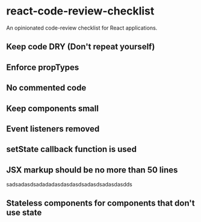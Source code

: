 # react-code-review-checklist
An opinionated code-review checklist for React applications.

## Keep code DRY (Don't repeat yourself)

## Enforce propTypes

## No commented code

## Keep components small

## Event listeners removed

## setState callback function is used

## JSX markup should be no more than 50 lines
sadsadasdsadadadasdasdasdsadasdsadasdasdds
## Stateless components for components that don't use state

## 
